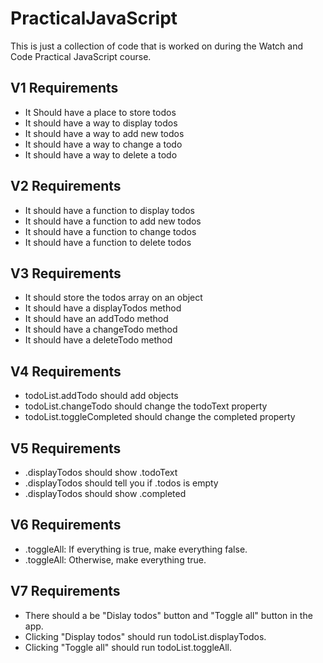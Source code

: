 # PracticalJavaScript
This is just a collection of code that is worked on during the Watch and Code Practical JavaScript course.

## V1 Requirements
* It Should have a place to store todos
* It should have a way to display todos
* It should have a way to add new todos
* It should have a way to change a todo
* It should have a way to delete a todo

## V2 Requirements
* It should have a function to display todos
* It should have a function to add new todos
* It should have a function to change todos
* It should have a function to delete todos

## V3 Requirements
* It should store the todos array on an object
* It should have a displayTodos method
* It should have an addTodo method
* It should have a changeTodo method
* It should have a deleteTodo method

## V4 Requirements
* todoList.addTodo should add objects
* todoList.changeTodo should change the todoText property
* todoList.toggleCompleted should change the completed property

## V5 Requirements
* .displayTodos should show .todoText
* .displayTodos should tell you if .todos is empty
* .displayTodos should show .completed

## V6 Requirements
* .toggleAll: If everything is true, make everything false.
* .toggleAll: Otherwise, make everything true.

## V7 Requirements
* There should a be "Dislay todos" button and "Toggle all" button in the app.
* Clicking "Display todos" should run todoList.displayTodos.
* Clicking "Toggle all" should run todoList.toggleAll.
